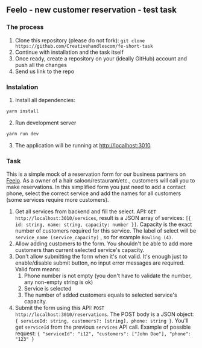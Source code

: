 ## Feelo - new customer reservation - test task

### The process

1. Clone this repository (please do not fork): `git clone https://github.com/Creativehandlescom/fe-short-task`
2. Continue with installation and the task itself
3. Once ready, create a repository on your (ideally GitHub) account and push all the changes
4. Send us link to the repo

### Instalation

1. Install all dependencies:

```bash
yarn install
```

2. Run development server

```bash
yarn run dev
```

3. The application will be running at [http://localhost:3010](http://localhost:3010)

### Task

This is a simple mock of a reservation form for our business partners on [Feelo](https://feelo.lk). As a owner of a hair
saloon/restaurant/etc., customers will call you to make reservations. In this simplified form you just need to add a
contact phone, select the correct service and add the names for all customers (some services require more customers).

1. Get all services from backend and fill the select. API: `GET http://localhost:3010/services`, result is a JSON array
   of services:
   `[{ id: string, name: string, capacity: number }]`. Capacity is the exact number of customers required for this
   service. The label of select will be `service_name (service_capacity)` , so for example `Bowling (4)`.
2. Allow adding customers to the form. You shouldn't be able to add more customers than current selected service's
   capacity.
3. Don't allow submitting the form when it's not valid. It's enough just to enable/disable submit button, no input error
   messages are required. Valid form means:
    1. Phone number is not empty (you don't have to validate the number, any non-empty string is ok)
    2. Service is selected
    3. The number of added customers equals to selected service's capacity.
4. Submit the form using this API: `POST http://localhost:3010/reservations`. The POST body is a JSON object:
   `{ serviceId: string, customers?: [string], phone: string }`. You'll get `serviceId` from the previous `services` API
   call. Example of possible request: `{ "serviceId": "i12", "customers": ["John Doe"], "phone": "123" }`
